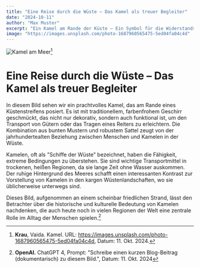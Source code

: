 ```yaml
---
title: "Eine Reise durch die Wüste – Das Kamel als treuer Begleiter"
date: "2024-10-11"
author: "Max Muster"
excerpt: "Ein Kamel am Rande der Küste – Ein Symbol für die Widerstandsfähigkeit und den Nutzen dieser Wüstentiere."
image: "https://images.unsplash.com/photo-1687960565475-5ed04fa04c4d"
---
```


![Kamel am Meer](https://images.unsplash.com/photo-1687960565475-5ed04fa04c4d)[^img]

# Eine Reise durch die Wüste – Das Kamel als treuer Begleiter

In diesem Bild sehen wir ein prachtvolles Kamel, das am Rande eines Küstenstreifens posiert. Es ist mit traditionellem, farbenfrohem Geschirr geschmückt, das nicht nur dekorativ, sondern auch funktional ist, um den Transport von Gütern oder das Tragen eines Reiters zu erleichtern. Die Kombination aus bunten Mustern und robustem Sattel zeugt von der jahrhundertealten Beziehung zwischen Menschen und Kamelen in der Wüste.

Kamelen, oft als "Schiffe der Wüste" bezeichnet, haben die Fähigkeit, extreme Bedingungen zu überstehen. Sie sind wichtige Transportmittel in trockenen, heißen Regionen, da sie lange Zeit ohne Wasser auskommen. Der ruhige Hintergrund des Meeres schafft einen interessanten Kontrast zur Vorstellung von Kamelen in den kargen Wüstenlandschaften, wo sie üblicherweise unterwegs sind.

Dieses Bild, aufgenommen an einem scheinbar friedlichen Strand, lässt den Betrachter über die historische und kulturelle Bedeutung von Kamelen nachdenken, die auch heute noch in vielen Regionen der Welt eine zentrale Rolle im Alltag der Menschen spielen.[^text]

[^img]: **Krau**, Vaida. Kamel. URL: <https://images.unsplash.com/photo-1687960565475-5ed04fa04c4d>, Datum: 11. Okt. 2024.
[^text]: **OpenAI.** ChatGPT 4, Prompt: "Schreibe einen kurzen Blog-Beitrag (dokumentarisch) zu diesem Bild.", Datum: 11. Okt. 2024